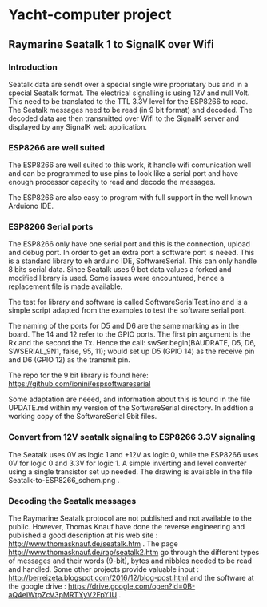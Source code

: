 # Yacht-computer project

## Raymarine Seatalk 1 to SignalK over Wifi

### Introduction
Seatalk data are sendt over a special single wire propriatary bus and
in a special Seatalk format. The electrical signalling is using 12V and null Volt.
This need to be translated to the TTL 3.3V level for the ESP8266 to read. 
The Seatalk messages need to be read (in 9 bit format) and decoded. The decoded data 
are then transmitted over Wifi to the SignalK server and displayed by any SignalK
web application.

### ESP8266 are well suited
The ESP8266 are well suited to this work, it handle wifi comunication well and 
can be programmed to use pins to look like a serial port and have enough 
processor capacity to read and decode the messages. 

The ESP8266 are also easy to program with full support in the well known 
Arduiono IDE.


### ESP8266 Serial ports
The ESP8266 only have one serial port and this is the connection, upload
and debug port. In order to get an extra port a software port is neeed.
This is a standard library to eh arduino IDE, SoftwareSerial. This can
only handle 8 bits serial data. Since Seatalk uses 9 bot data values a
forked and modified library is used. Some issues were encountured, hence
a replacement file is made available.

The test for library and software is called SoftwareSerialTest.ino and is
a simple script adapted from the examples to test the software serial port.

The naming of the ports for D5 and D6 are the same marking as in the 
board. The 14 and 12 refer to the GPIO ports. The first pin argument is the Rx 
and the second the Tx. Hence the call:
swSer.begin(BAUDRATE, D5, D6, SWSERIAL_9N1, false, 95, 11);
would set up D5 (GPIO 14) as the receive pin and D6 (GPIO 12) as the transmit pin.

The repo for the 9 bit library is found here:
https://github.com/ionini/espsoftwareserial

Some adaptation are neeed, and information about this is found in the file UPDATE.md 
within my version of the SoftwareSerial directory. In addtion a working copy of the 
SoftwareSerial 9bit files. 


### Convert from 12V seatalk signaling to ESP8266 3.3V signaling

The Seatalk uses 0V as logic 1 and +12V as logic  0, while the ESP8266 uses 
0V for logic 0 and 3.3V for logic 1. A simple inverting and level converter using 
a single transistor set up needed. The drawing is available in the file 
Seatalk-to-ESP8266_schem.png .


### Decoding the Seatalk messages

The Raymarine Seatalk protocol are not published and not available to the public.
However, Thomas Knauf have done the reverse engineering and published a good 
description at his web site : http://www.thomasknauf.de/seatalk.htm .
The page http://www.thomasknauf.de/rap/seatalk2.htm go through the different
types of messages and their words (9-bit), bytes and nibbles needed to be 
read and handled. Some other projects provide valuable input :
http://berreizeta.blogspot.com/2016/12/blog-post.html and the software at the
google drive : https://drive.google.com/open?id=0B-aQ4eIWtpZcV3pMRTYyV2FpY1U .


